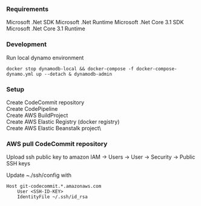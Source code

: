 
### Requirements

Microsoft .Net SDK
Microsoft .Net Runtime
Microsoft .Net Core 3.1 SDK
Microsoft .Net Core 3.1 Runtime


### Development
Run local dynamo environment 
```
docker stop dynamodb-local && docker-compose -f docker-compose-dynamo.yml up --detach & dynamodb-admin
```

### Setup
Create CodeCommit repository\
Create CodePipeline\
Create AWS BuildProject\
Create AWS Elastic Registry (docker registry)\
Create AWS Elastic Beanstalk project\

### AWS pull CodeCommit repository

Upload ssh public key to amazon
IAM -> Users -> User -> Security -> Public SSH keys

Update \~./ssh/config with
```
Host git-codecommit.*.amazonaws.com
	User <SSH-ID-KEY>
	IdentityFile ~/.ssh/id_rsa
```